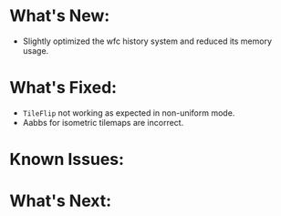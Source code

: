 # What's New:

- Slightly optimized the wfc history system and reduced its memory usage.

# What's Fixed:

- `TileFlip` not working as expected in non-uniform mode.
- Aabbs for isometric tilemaps are incorrect.

# Known Issues:

# What's Next: